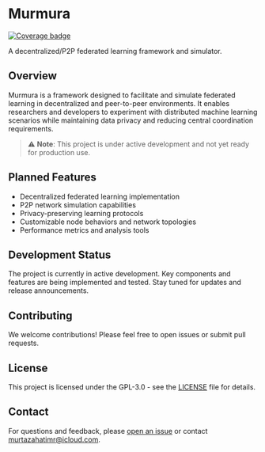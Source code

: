 # Murmura

[![Coverage badge](https://github.com/murtazahr/murmura/raw/python-coverage-comment-action-data/badge.svg)](https://github.com/murtazahr/murmura/tree/python-coverage-comment-action-data)

A decentralized/P2P federated learning framework and simulator.

## Overview

Murmura is a framework designed to facilitate and simulate federated learning in decentralized and peer-to-peer environments. It enables researchers and developers to experiment with distributed machine learning scenarios while maintaining data privacy and reducing central coordination requirements.

> ⚠️ **Note**: This project is under active development and not yet ready for production use.

## Planned Features

- Decentralized federated learning implementation
- P2P network simulation capabilities
- Privacy-preserving learning protocols
- Customizable node behaviors and network topologies
- Performance metrics and analysis tools

## Development Status

The project is currently in active development. Key components and features are being implemented and tested. Stay tuned for updates and release announcements.

## Contributing

We welcome contributions! Please feel free to open issues or submit pull requests.

## License

This project is licensed under the GPL-3.0 - see the [LICENSE](LICENSE) file for details.

## Contact

For questions and feedback, please [open an issue](https://github.com/murtazahr/murmura/issues) or contact murtazahatimr@icloud.com.
